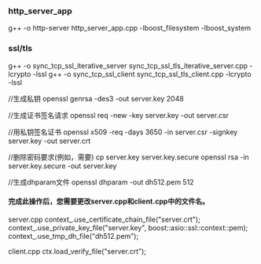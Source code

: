 ### http_server_app
g++ -o http-server http_server_app.cpp -lboost_filesystem -lboost_system


### ssl/tls
g++ -o sync_tcp_ssl_iterative_server sync_tcp_ssl_tls_iterative_server.cpp -lcrypto -lssl
g++ -o sync_tcp_ssl_client sync_tcp_ssl_tls_client.cpp -lcrypto -lssl

//生成私钥
openssl genrsa -des3 -out server.key 2048

//生成证书签名请求
openssl req -new -key server.key -out server.csr

//用私钥签名证书
openssl x509 -req -days 3650 -in server.csr -signkey server.key -out server.crt

//删除密码要求(例如，需要)
cp server.key server.key.secure
openssl rsa -in server.key.secure -out server.key

//生成dhparam文件
openssl dhparam -out dh512.pem 512

#### 完成此操作后，您需要更改server.cpp和client.cpp中的文件名。

server.cpp
context_.use_certificate_chain_file("server.crt");
context_.use_private_key_file("server.key", boost::asio::ssl::context::pem);
context_.use_tmp_dh_file("dh512.pem");

client.cpp
ctx.load_verify_file("server.crt");
